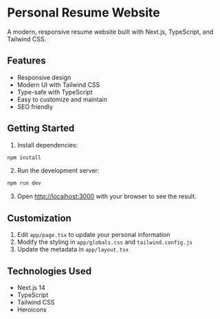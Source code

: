 # Personal Resume Website

A modern, responsive resume website built with Next.js, TypeScript, and Tailwind CSS.

## Features

- Responsive design
- Modern UI with Tailwind CSS
- Type-safe with TypeScript
- Easy to customize and maintain
- SEO friendly

## Getting Started

1. Install dependencies:
```bash
npm install
```

2. Run the development server:
```bash
npm run dev
```

3. Open [http://localhost:3000](http://localhost:3000) with your browser to see the result.

## Customization

1. Edit `app/page.tsx` to update your personal information
2. Modify the styling in `app/globals.css` and `tailwind.config.js`
3. Update the metadata in `app/layout.tsx`

## Technologies Used

- Next.js 14
- TypeScript
- Tailwind CSS
- Heroicons 